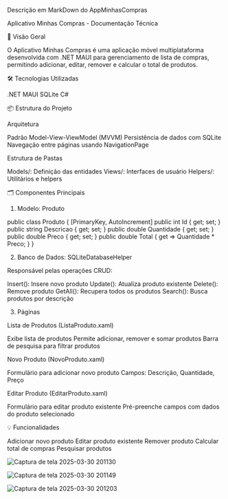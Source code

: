 Descrição em MarkDown do AppMinhasCompras

Aplicativo Minhas Compras - Documentação Técnica

🚀 Visão Geral

O Aplicativo Minhas Compras é uma aplicação móvel multiplataforma desenvolvida com
.NET MAUI para gerenciamento de lista de compras, permitindo adicionar, editar, remover
e calcular o total de produtos.

🛠 Tecnologias Utilizadas

.NET MAUI
SQLite
C#

📦 Estrutura do Projeto

Arquitetura

Padrão Model-View-ViewModel (MVVM)
Persistência de dados com SQLite
Navegação entre páginas usando NavigationPage

Estrutura de Pastas

Models/: Definição das entidades
Views/: Interfaces de usuário
Helpers/: Utilitários e helpers

🗂 Componentes Principais

1. Modelo: Produto

public class Produto
{
    [PrimaryKey, AutoIncrement]
    public int Id { get; set; }
    public string Descricao { get; set; }
    public double Quantidade { get; set; }
    public double Preco { get; set; }
    public double Total { get => Quantidade * Preco; }
}

2. Banco de Dados: SQLiteDatabaseHelper

Responsável pelas operações CRUD:

Insert(): Insere novo produto
Update(): Atualiza produto existente
Delete(): Remove produto
GetAll(): Recupera todos os produtos
Search(): Busca produtos por descrição

3. Páginas

Lista de Produtos (ListaProduto.xaml)

Exibe lista de produtos
Permite adicionar, remover e somar produtos
Barra de pesquisa para filtrar produtos

Novo Produto (NovoProduto.xaml)

Formulário para adicionar novo produto
Campos: Descrição, Quantidade, Preço

Editar Produto (EditarProduto.xaml)

Formulário para editar produto existente
Pré-preenche campos com dados do produto selecionado

💡 Funcionalidades

Adicionar novo produto
Editar produto existente
Remover produto
Calcular total de compras
Pesquisar produtos

![Captura de tela 2025-03-30 201130](https://github.com/user-attachments/assets/d60d483b-2232-4425-9d20-4f75e4e03050)

![Captura de tela 2025-03-30 201149](https://github.com/user-attachments/assets/8c04396d-0c79-460c-a3ba-2073f73ac2c0)

![Captura de tela 2025-03-30 201203](https://github.com/user-attachments/assets/1d8fe123-f4ce-4697-bf96-1444b1ea1b22)
